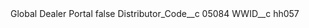 <?xml version="1.0" encoding="UTF-8"?>
<CustomMetadata xmlns="http://soap.sforce.com/2006/04/metadata" xmlns:xsi="http://www.w3.org/2001/XMLSchema-instance" xmlns:xsd="http://www.w3.org/2001/XMLSchema">
    <label>Global Dealer Portal</label>
    <protected>false</protected>
    <values>
        <field>Distributor_Code__c</field>
        <value xsi:type="xsd:string">05084</value>
    </values>
    <values>
        <field>WWID__c</field>
        <value xsi:type="xsd:string">hh057</value>
    </values>
</CustomMetadata>
